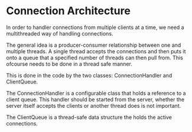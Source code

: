 # Connection Architecture
In order to handler connections from multiple clients at a time, we need a multithreaded way of handling connections.

The general idea is a producer-consumer relationship between one and multiple threads. A single thread accepts the connections and then puts it onto a queue that a specified number of threads can then pull from. This ofcourse needs to be done in a thread safe manner. 

This is done in the code by the two classes: ConnectionHandler and ClientQueue. 

The ConnectionHandler is a configurable class that holds a reference to a client queue. This handler should be started from the server, whether the server itself accepts the clients or another thread does is not important. 

The ClientQueue is a thread-safe data structure the holds the active connections. 